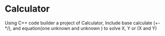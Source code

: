 # Calculator
Using C++ code builder a project of Calculator, Include base calculate (+-*/), and equation(one unknown and unknown ) to solve X, Y or (X and Y)
